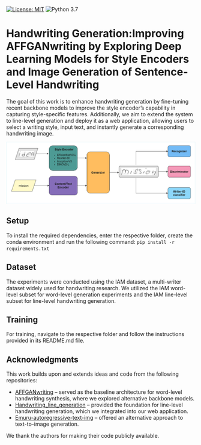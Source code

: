 [![License: MIT](https://img.shields.io/badge/License-MIT-yellow.svg)](LICENSE.md)
![Python 3.7](https://img.shields.io/badge/python-3.7-green.svg)
# Handwriting Generation:Improving AFFGANwriting by Exploring Deep Learning Models for Style Encoders and Image Generation of Sentence-Level Handwriting

The goal of this work is to enhance handwriting generation by fine-tuning recent backbone models to improve the style encoder’s capability in capturing style-specific features. Additionally, we aim to extend the system to line-level generation and deploy it as a web application, allowing users to select a writing style, input text, and instantly generate a corresponding handwriting image.

![Architecture](GAN_word/coverimage.png)

## Setup

 To install the required dependencies, enter the respective folder, create the conda environment and run the following command:
 `pip install -r requirements.txt`

 ## Dataset
 The experiments were conducted using the IAM dataset, a multi-writer dataset widely used for handwriting research. We utilized the IAM word-level subset for word-level generation experiments and the IAM line-level subset for line-level handwriting generation.

## Training
For training, navigate to the respective folder and follow the instructions provided in its README.md file.


## Acknowledgments

This work builds upon and extends ideas and code from the following repositories:

- [AFFGANwriting](https://github.com/omni-us/research-GANwriting) – served as the baseline architecture for word-level handwriting synthesis, where we explored alternative backbone models.
- [Handwriting_line_generation](https://github.com/herobd/handwriting_line_generation/) – provided the foundation for line-level handwriting generation, which we integrated into our web application.
- [Emuru-autoregressive-text-img](https://github.com/aimagelab/Emuru-autoregressive-text-img) – offered an alternative approach to text-to-image generation.

We thank the authors for making their code publicly available.
